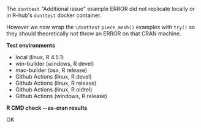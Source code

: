 The `donttest` "Additional issue" example ERROR
did not replicate locally or
in R-hub's `donttest` docker container.

However we now wrap the `\donttest` `piece_mesh()` examples
with `try()` so they should theoretically not throw an
ERROR on that CRAN machine.

**Test environments**

* local (linux, R 4.5.1)
* win-builder (windows, R devel)
* mac-builder (osx, R release)
* Github Actions (linux, R devel)
* Github Actions (linux, R release)
* Github Actions (linux, R oldrel)
* Github Actions (windows, R release)

**R CMD check --as-cran results**

OK
